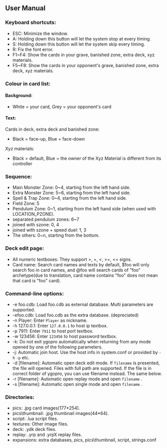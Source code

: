 ## User Manual

### Keyboard shortcuts:
* ESC: Minimize the window.
* A: Holding down this button will let the system stop at every timing.
* S: Holding down this button will let the system skip every timing.
* R: Fix the font error.
* F1~F4: Show the cards in your grave, banished zone, extra deck, xyz materials.
* F5~F8: Show the cards in your opponent's grave, banished zone, extra deck, xyz materials.

### Colour in card list:
#### Background: 
* White = your card, Grey = your opponent's card  

#### Text: 
Cards in deck, extra deck and banished zone: 
* Black = face-up, Blue = face-down

Xyz materials:
* Black = default, Blue = the owner of the Xyz Material is different from its controller

### Sequence:
* Main Monster Zone: 0~4, starting from the left hand side.
* Extra Monster Zone: 5~6, starting from the left hand side.
* Spell & Trap Zone: 0~4, starting from the left hand side.
* Field Zone: 5
* Pendulum Zone: 0~1, starting from the left hand side (when used with LOCATION_PZONE).
* separated pendulum zones: 6~7
* joined with szone: 0, 4
* joined with szone + speed duel: 1, 3
* The others: 0~n, starting from the bottom.

### Deck edit page:
* All numeric textboxes: They support >, =, <, >=, <= signs.
* Card name: Search card names and texts by default, $foo will only search foo in card names, and @foo will search cards of "foo" archetype(due to translation, card name contains "foo" does not mean that card is "foo" card).

### Command-line options:
* -e foo.cdb:
Load foo.cdb as external database. Multi parameters are supported.
* -efoo.cdb:
Load foo.cdb as the extra database. (depreciated)
* -n Player:
Enter `Player` as nickname.
* -h 127.0.0.1:
Enter `127.0.0.1` to host ip textbox.
* -p 7911:
Enter `7911` to host port textbox.
* -w 123456:
Enter `123456` to host password textbox.
* -k:
Do not exit ygopro automatically when returning from any mode opened by one of the following parameters.
* -j:
Automatic join host. Use the host info in system.conf or provided by `-h` `-p` etc.
* -d [filename]:
Automatic open deck edit mode. If `filename` is presented, the file will opened. Files with full path are supported. If the file is in correct folder of ygopro, you can use filename instead. The same below.
* -r [filename]:
Automatic open replay mode and open `filename` .
* -s [filename]:
Automatic open single mode and open `filename` .


### Directories:
* pics: .jpg card images(177*254).
* pics\thumbnail: .jpg thumbnail images(44*64).
* script: .lua script files.
* textures: Other image files.
* deck: .ydk deck files.
* replay: .yrp and .yrpX replay files.
* expansions: extra databases, pics, pics\thumbnail, script, strings.conf
